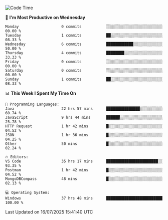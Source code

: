 <!--START_SECTION:waka-->
![Code Time](http://img.shields.io/badge/Code%20Time-5%2C340%20hrs%2031%20mins-blue)

📅 **I'm Most Productive on Wednesday** 

```text
Monday                   0 commits           ░░░░░░░░░░░░░░░░░░░░░░░░░   00.00 % 
Tuesday                  1 commits           ██░░░░░░░░░░░░░░░░░░░░░░░   08.33 % 
Wednesday                6 commits           ████████████░░░░░░░░░░░░░   50.00 % 
Thursday                 4 commits           ████████░░░░░░░░░░░░░░░░░   33.33 % 
Friday                   0 commits           ░░░░░░░░░░░░░░░░░░░░░░░░░   00.00 % 
Saturday                 0 commits           ░░░░░░░░░░░░░░░░░░░░░░░░░   00.00 % 
Sunday                   1 commits           ██░░░░░░░░░░░░░░░░░░░░░░░   08.33 % 
```


📊 **This Week I Spent My Time On** 

```text
💬 Programming Languages: 
Java                     22 hrs 57 mins      ███████████████░░░░░░░░░░   60.74 % 
JavaScript               9 hrs 44 mins       ██████░░░░░░░░░░░░░░░░░░░   25.78 % 
HTTP Request             1 hr 42 mins        █░░░░░░░░░░░░░░░░░░░░░░░░   04.52 % 
JSON                     1 hr 36 mins        █░░░░░░░░░░░░░░░░░░░░░░░░   04.25 % 
Other                    50 mins             █░░░░░░░░░░░░░░░░░░░░░░░░   02.24 % 

🔥 Editors: 
VS Code                  35 hrs 17 mins      ███████████████████████░░   93.35 % 
Postman                  1 hr 42 mins        █░░░░░░░░░░░░░░░░░░░░░░░░   04.52 % 
MongoDBCompass           48 mins             █░░░░░░░░░░░░░░░░░░░░░░░░   02.13 % 

💻 Operating System: 
Windows                  37 hrs 48 mins      █████████████████████████   100.00 % 
```


 Last Updated on 16/07/2025 15:41:40 UTC
<!--END_SECTION:waka-->
